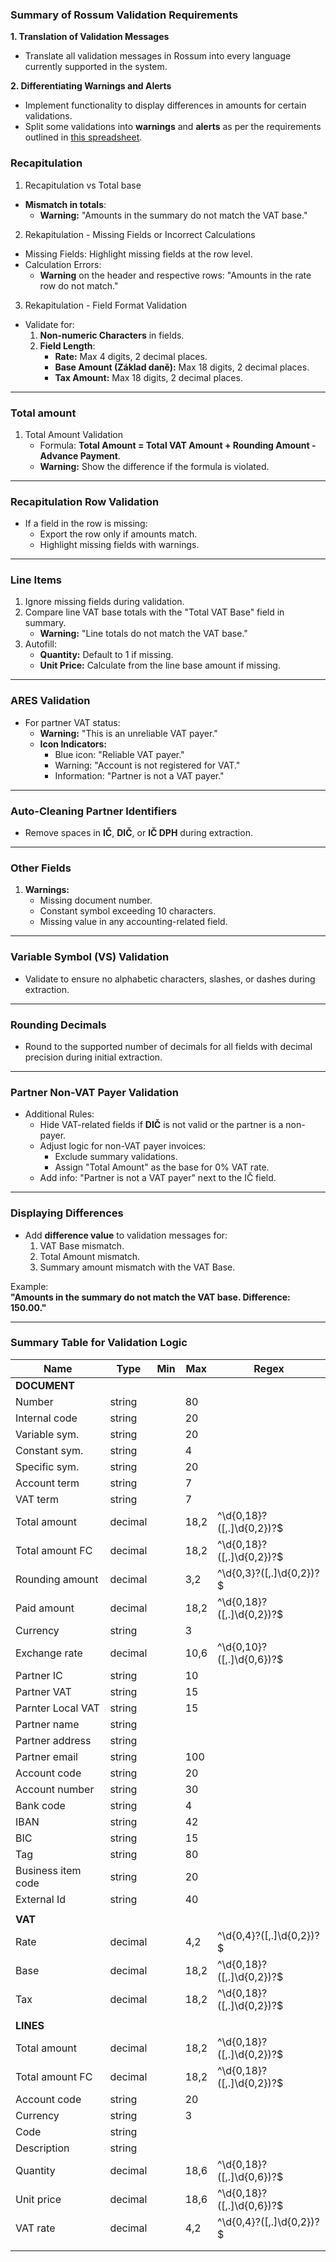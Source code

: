 
### Summary of Rossum Validation Requirements

 **1. Translation of Validation Messages**
- Translate all validation messages in Rossum into every language currently supported in the system.

**2. Differentiating Warnings and Alerts**
- Implement functionality to display differences in amounts for certain validations.
- Split some validations into **warnings** and **alerts** as per the requirements outlined in [this spreadsheet](https://docs.google.com/spreadsheets/d/1fLaCOh_4LWHX1tFxDW2WW9oHu2zh97Oo4XIBw0OkWgI/edit?usp=sharing).

### Recapitulation

 1. Recapitulation vs Total base

- **Mismatch in totals**:
    - **Warning:** "Amounts in the summary do not match the VAT base."

2. Rekapitulation - Missing Fields or Incorrect Calculations

* Missing Fields: Highlight missing fields at the row level.
* Calculation Errors:
    - **Warning** on the header and respective rows: "Amounts in the rate row do not match."

3. Rekapitulation - Field Format Validation

- Validate for:
    1. **Non-numeric Characters** in fields.
    2. **Field Length**:
        - **Rate:** Max 4 digits, 2 decimal places.
        - **Base Amount (Základ daně):** Max 18 digits, 2 decimal places.
        - **Tax Amount:** Max 18 digits, 2 decimal places.

---

### Total amount

1. Total Amount Validation
	- Formula: **Total Amount = Total VAT Amount + Rounding Amount - Advance Payment**.
	- **Warning:** Show the difference if the formula is violated.

---

### Recapitulation Row Validation

- If a field in the row is missing:
    - Export the row only if amounts match.
    - Highlight missing fields with warnings.

---

### Line Items

1. Ignore missing fields during validation.
2. Compare line VAT base totals with the "Total VAT Base" field in summary.
    - **Warning:** "Line totals do not match the VAT base."
3. Autofill:
    - **Quantity:** Default to 1 if missing.
    - **Unit Price:** Calculate from the line base amount if missing.

---

###  ARES Validation 

- For partner VAT status:
    - **Warning:** "This is an unreliable VAT payer." 
    - **Icon Indicators:**
        - Blue icon: "Reliable VAT payer."
        - Warning: "Account is not registered for VAT."
        - Information: "Partner is not a VAT payer."

---

###  Auto-Cleaning Partner Identifiers

- Remove spaces in **IČ**, **DIČ**, or **IČ DPH** during extraction.

---

### Other Fields

1. **Warnings:**
    - Missing document number.
    - Constant symbol exceeding 10 characters.
    - Missing value in any accounting-related field.

---

### Variable Symbol (VS) Validation

- Validate to ensure no alphabetic characters, slashes, or dashes during extraction.

---

### Rounding Decimals

- Round to the supported number of decimals for all fields with decimal precision during initial extraction.


---

###  Partner Non-VAT Payer Validation

- Additional Rules:
    - Hide VAT-related fields if **DIČ** is not valid or the partner is a non-payer.
    - Adjust logic for non-VAT payer invoices:
        - Exclude summary validations.
        - Assign "Total Amount" as the base for 0% VAT rate.
    - Add info: "Partner is not a VAT payer" next to the IČ field.

---

### Displaying Differences

- Add **difference value** to validation messages for:
    1. VAT Base mismatch.
    2. Total Amount mismatch.
    3. Summary amount mismatch with the VAT Base.

Example:  
**"Amounts in the summary do not match the VAT base. Difference: 150.00."**

---

### Summary Table for Validation Logic

| **Name**           | **Type** | **Min** | **Max** | **Regex**                 |
| ------------------ | -------- | ------- | ------- | ------------------------- |
| **DOCUMENT**       |          |         |         |                           |
| Number             | string   |         | 80      |                           |
| Internal code      | string   |         | 20      |                           |
| Variable sym.      | string   |         | 20      |                           |
| Constant sym.      | string   |         | 4       |                           |
| Specific sym.      | string   |         | 20      |                           |
| Account term       | string   |         | 7       |                           |
| VAT term           | string   |         | 7       |                           |
| Total amount       | decimal  |         | 18,2    | ^\d{0,18}?([,.]\d{0,2})?$ |
| Total amount FC    | decimal  |         | 18,2    | ^\d{0,18}?([,.]\d{0,2})?$ |
| Rounding amount    | decimal  |         | 3,2     | ^\d{0,3}?([,.]\d{0,2})?$  |
| Paid amount        | decimal  |         | 18,2    | ^\d{0,18}?([,.]\d{0,2})?$ |
| Currency           | string   |         | 3       |                           |
| Exchange rate      | decimal  |         | 10,6    | ^\d{0,10}?([,.]\d{0,6})?$ |
| Partner IC         | string   |         | 10      |                           |
| Partner VAT        | string   |         | 15      |                           |
| Parnter Local VAT  | string   |         | 15      |                           |
| Partner name       | string   |         |         |                           |
| Partner address    | string   |         |         |                           |
| Partner email      | string   |         | 100     |                           |
| Account code       | string   |         | 20      |                           |
| Account number     | string   |         | 30      |                           |
| Bank code          | string   |         | 4       |                           |
| IBAN               | string   |         | 42      |                           |
| BIC                | string   |         | 15      |                           |
| Tag                | string   |         | 80      |                           |
| Business item code | string   |         | 20      |                           |
| External Id        | string   |         | 40      |                           |
|                    |          |         |         |                           |
| **VAT**            |          |         |         |                           |
| Rate               | decimal  |         | 4,2     | ^\d{0,4}?([,.]\d{0,2})?$  |
| Base               | decimal  |         | 18,2    | ^\d{0,18}?([,.]\d{0,2})?$ |
| Tax                | decimal  |         | 18,2    | ^\d{0,18}?([,.]\d{0,2})?$ |
|                    |          |         |         |                           |
| **LINES**          |          |         |         |                           |
| Total amount       | decimal  |         | 18,2    | ^\d{0,18}?([,.]\d{0,2})?$ |
| Total amount FC    | decimal  |         | 18,2    | ^\d{0,18}?([,.]\d{0,2})?$ |
| Account code       | string   |         | 20      |                           |
| Currency           | string   |         | 3       |                           |
| Code               | string   |         |         |                           |
| Description        | string   |         |         |                           |
| Quantity           | decimal  |         | 18,6    | ^\d{0,18}?([,.]\d{0,6})?$ |
| Unit price         | decimal  |         | 18,6    | ^\d{0,18}?([,.]\d{0,6})?$ |
| VAT rate           | decimal  |         | 4,2     | ^\d{0,4}?([,.]\d{0,2})?$  |
|                    |          |         |         |                           |
|                    |          |         |         |                           |